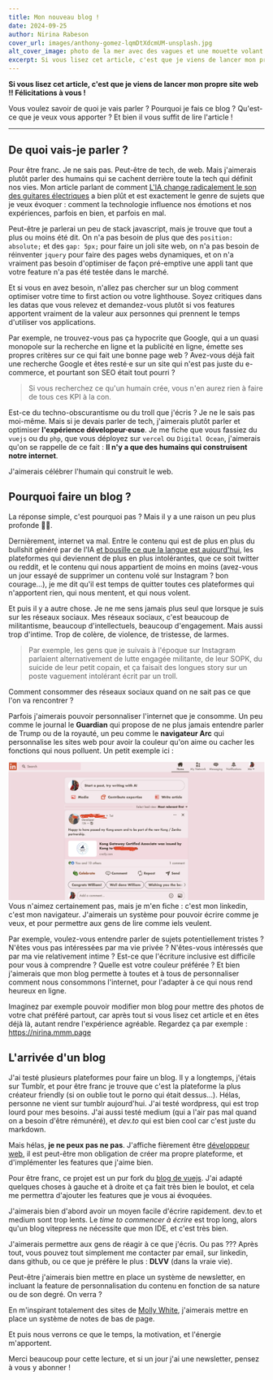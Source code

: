 ```yaml
---
title: Mon nouveau blog !
date: 2024-09-25
author: Nirina Rabeson
cover_url: images/anthony-gomez-lqmDtXdcmUM-unsplash.jpg
alt_cover_image: photo de la mer avec des vagues et une mouette volant au dessus
excerpt: Si vous lisez cet article, c'est que je viens de lancer mon propre site web !! Félicitations à vous ! Vous voulez savoir de quoi je vais parler ? Pourquoi je fais ce blog ? Qu'est-ce que je veux vous apporter ? Et bien il vous suffit de lire l'article !
---
```


**Si vous lisez cet article, c'est que je viens de lancer mon propre site web !! Félicitations à vous !**

Vous voulez savoir de quoi je vais parler ? Pourquoi je fais ce blog ? Qu'est-ce que je veux vous apporter ? Et bien il vous suffit de lire l'article !

---

## De quoi vais-je parler ?

Pour être franc. Je ne sais pas. Peut-être de tech, de web. Mais j'aimerais plutôt parler des humains qui se cachent derrière toute la tech qui définit nos vies. Mon article parlant de comment [L'IA change radicalement le son des guitares électriques](https://dev.to/seboran/comment-lia-change-radicalement-le-son-des-guitares-electriques-1bkh) a bien plût et est exactement le genre de sujets que je veux évoquer : comment la technologie influence nos émotions et nos expériences, parfois en bien, et parfois en mal.


Peut-être je parlerai un peu de stack javascript, mais je trouve que tout a plus ou moins été dit. On n'a pas besoin de plus que des `position: absolute;` et des `gap: 5px;` pour faire un joli site web, on n'a pas besoin de réinventer `jquery` pour faire des pages webs dynamiques, et on n'a vraiment pas besoin d'optimiser de façon pré-emptive une appli tant que votre feature n'a pas été testée dans le marché.

Et si vous en avez besoin, n'allez pas chercher sur un blog comment optimiser votre time to first action ou votre lighthouse. Soyez critiques dans les datas que vous relevez et demandez-vous plutôt si vos features apportent vraiment de la valeur aux personnes qui prennent le temps d'utiliser vos applications.

Par exemple, ne trouvez-vous pas ça hypocrite que Google, qui a un quasi monopole sur la recherche en ligne et la publicité en ligne, émette ses propres critères sur ce qui fait une bonne page web ? Avez-vous déjà fait une recherche Google et êtes resté·e sur un site qui n'est pas juste du e-commerce, et pourtant son SEO était tout pourri ?

> Si vous recherchez ce qu'un humain crée, vous n'en aurez rien à faire de tous ces KPI à la con.

Est-ce du techno-obscurantisme ou du troll que j'écris ? Je ne le sais pas moi-même. Mais si je devais parler de tech, j'aimerais plutôt parler et optimiser **l'expérience dévelopeur·euse**. Je me fiche que vous fassiez du `vuejs` ou du `php`, que vous déployez sur `vercel` ou `Digital Ocean`, j'aimerais qu'on se rappelle de ce fait : **Il n'y a que des humains qui construisent notre internet**. 

J'aimerais célébrer l'humain qui construit le web.

## Pourquoi faire un blog ?

La réponse simple, c'est pourquoi pas ? Mais il y a une raison un peu plus profonde 💅🏼.

Dernièrement, internet va mal. Entre le contenu qui est de plus en plus du bullshit généré par de l'IA [et bousille ce que la langue est aujourd'hui](https://github.com/rspeer/wordfreq/blob/master/SUNSET.md), les plateformes qui deviennent de plus en plus intolérantes, que ce soit twitter ou reddit, et le contenu qui nous appartient de moins en moins (avez-vous un jour essayé de supprimer un contenu volé sur Instagram ? bon courage...), je me dit qu'il est temps de quitter toutes ces plateformes qui n'apportent rien, qui nous mentent, et qui nous volent.

Et puis il y a autre chose. Je ne me sens jamais plus seul que lorsque je suis sur les réseaux sociaux. Mes réseaux sociaux, c'est beaucoup de militantisme, beaucoup d'intellectuels, beaucoup d'engagement. Mais aussi trop d'intime. Trop de colère, de violence, de tristesse, de larmes.

> Par exemple, les gens que je suivais à l'époque sur Instagram parlaient alternativement de lutte engagée militante, de leur SOPK, du suicide de leur petit copain, et ça faisait des longues story sur un poste vaguement intolérant écrit par un troll. 

Comment consommer des réseaux sociaux quand on ne sait pas ce que l'on va rencontrer ?

Parfois j'aimerais pouvoir personnaliser l'internet que je consomme. Un peu comme le journal le **Guardian** qui propose de ne plus jamais entendre parler de Trump ou de la royauté, un peu comme le **navigateur Arc** qui personnalise les sites web pour avoir la couleur qu'on aime ou cacher les fonctions qui nous polluent. Un petit exemple ici :

![capture d'écran de linkedin customisée dans le navigateur arc. Le site est rouge, il n'y a pas d'options sur les côtés gauche et droit. On ne voit que le contenu des postes](images/capture_ecran_linkedin.png)
Vous n'aimez certainement pas, mais je m'en fiche : c'est mon linkedin, c'est mon navigateur. J'aimerais un système pour pouvoir écrire comme je veux, et pour permettre aux gens de lire comme iels veulent.

Par exemple, voulez-vous entendre parler de sujets potentiellement tristes ? N'êtes vous pas intéressées par ma vie privée ? N'êtes-vous intéressés que par ma vie relativement intime ? Est-ce que l'écriture inclusive est difficile pour vous à comprendre ? Quelle est votre couleur préférée ? Et bien j'aimerais que mon blog permette à toutes et à tous de personnaliser comment nous consommons l'internet, pour l'adapter à ce qui nous rend heureux en ligne.

Imaginez par exemple pouvoir modifier mon blog pour mettre des photos de votre chat préféré partout, car après tout si vous lisez cet article et en êtes déjà là, autant rendre l'expérience agréable. Regardez ça par exemple : <https://nirina.mmm.page>

## L'arrivée d'un blog

J'ai testé plusieurs plateformes pour faire un blog. Il y a longtemps, j'étais sur Tumblr, et pour être franc je trouve que c'est la plateforme la plus créateur friendly (si on oublie tout le porno qui était dessus...). Hélas, personne ne vient sur tumblr aujourd'hui. J'ai testé wordpress, qui est trop lourd pour mes besoins. J'ai aussi testé medium (qui a l'air pas mal quand on a besoin d'être rémunéré), et *dev.to* qui est bien cool car c'est juste du markdown.

Mais hélas, **je ne peux pas ne pas**. J'affiche fièrement être [développeur web](https://www.linkedin.com/in/nirinarabeson/), il est peut-être mon obligation de créer ma propre plateforme, et d'implémenter les features que j'aime bien.

Pour être franc, ce projet est un pur fork du [blog de vuejs](https://blog.vuejs.org). J'ai adapté quelques choses à gauche et à droite et ça fait très bien le boulot, et cela me permettra d'ajouter les features que je vous ai évoquées.

J'aimerais bien d'abord avoir un moyen facile d'écrire rapidement. dev.to et medium sont trop lents. Le *time to commencer à écrire* est trop long, alors qu'un blog vitepress ne nécessite que mon IDE, et c'est très bien.

J'aimerais permettre aux gens de réagir à ce que j'écris. Ou pas ??? Après tout, vous pouvez tout simplement me contacter par email, sur linkedin, dans github, ou ce que je préfère le plus : **DLVV** (dans la vraie vie).

Peut-être j'aimerais bien mettre en place un système de newsletter, en incluant la feature de personnalisation du contenu en fonction de sa nature ou de son degré. On verra ?

En m'inspirant totalement des sites de [Molly White](https://www.mollywhite.net), j'aimerais mettre en place un système de notes de bas de page.

Et puis nous verrons ce que le temps, la motivation, et l'énergie m'apportent.

Merci beaucoup pour cette lecture, et si un jour j'ai une newsletter, pensez à vous y abonner !
